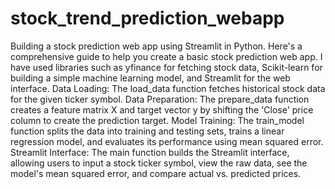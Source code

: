 # stock_trend_prediction_webapp
Building a stock prediction web app using Streamlit in Python. Here's a comprehensive guide to help you create a basic stock prediction web app. I have used libraries such as yfinance for fetching stock data, Scikit-learn for building a simple machine learning model, and Streamlit for the web interface.
Data Loading: The load_data function fetches historical stock data for the given ticker symbol.
Data Preparation: The prepare_data function creates a feature matrix X and target vector y by shifting the 'Close' price column to create the prediction target.
Model Training: The train_model function splits the data into training and testing sets, trains a linear regression model, and evaluates its performance using mean squared error.
Streamlit Interface: The main function builds the Streamlit interface, allowing users to input a stock ticker symbol, view the raw data, see the model's mean squared error, and compare actual vs. predicted prices.
